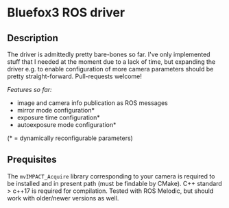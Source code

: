 # Bluefox3 ROS driver

## Description

The driver is admittedly pretty bare-bones so far.
I've only implemented stuff that I needed at the moment due to a lack of time, but expanding the driver e.g. to enable configuration of more camera parameters should be pretty straight-forward.
Pull-requests welcome!

*Features so far:*
* image and camera info publication as ROS messages
* mirror mode configuration*
* exposure time configuration*
* autoexposure mode configuration*

(* = dynamically reconfigurable parameters)

## Prequisites

The `mvIMPACT_Acquire` library corresponding to your camera is required to be installed and in present path (must be findable by CMake).
C++ standard > c++17 is required for compilation.
Tested with ROS Melodic, but should work with older/newer versions as well.
